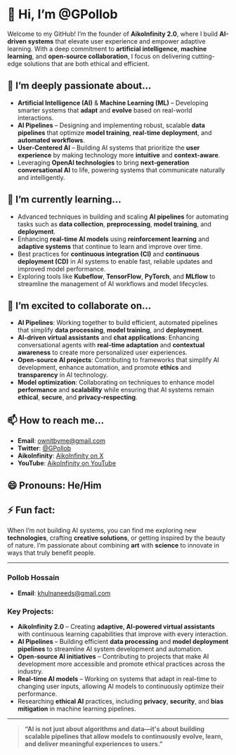 # 👋 Hi, I’m @GPollob

Welcome to my GitHub! I’m the founder of **AikoInfinity 2.0**, where I build **AI-driven systems** that elevate user experience and empower adaptive learning. With a deep commitment to **artificial intelligence**, **machine learning**, and **open-source collaboration**, I focus on delivering cutting-edge solutions that are both ethical and efficient.

## 👀 I’m deeply passionate about...
- **Artificial Intelligence (AI)** & **Machine Learning (ML)** – Developing smarter systems that **adapt** and **evolve** based on real-world interactions.
- **AI Pipelines** – Designing and implementing robust, scalable **data pipelines** that optimize **model training**, **real-time deployment**, and **automated workflows**.
- **User-Centered AI** – Building AI systems that prioritize the **user experience** by making technology more **intuitive** and **context-aware**.
- Leveraging **OpenAI technologies** to bring **next-generation conversational AI** to life, powering systems that communicate naturally and intelligently.

## 🌱 I’m currently learning...
- Advanced techniques in building and scaling **AI pipelines** for automating tasks such as **data collection**, **preprocessing**, **model training**, and **deployment**.
- Enhancing **real-time AI models** using **reinforcement learning** and **adaptive systems** that continue to learn and improve over time.
- Best practices for **continuous integration (CI)** and **continuous deployment (CD)** in AI systems to enable fast, reliable updates and improved model performance.
- Exploring tools like **Kubeflow**, **TensorFlow**, **PyTorch**, and **MLflow** to streamline the management of AI workflows and model lifecycles.

## 💞️ I’m excited to collaborate on...
- **AI Pipelines**: Working together to build efficient, automated pipelines that simplify **data processing**, **model training**, and **deployment**.
- **AI-driven virtual assistants** and **chat applications**: Enhancing conversational agents with **real-time adaptation** and **contextual awareness** to create more personalized user experiences.
- **Open-source AI projects**: Contributing to frameworks that simplify AI development, enhance automation, and promote **ethics** and **transparency** in AI technology.
- **Model optimization**: Collaborating on techniques to enhance model **performance** and **scalability** while ensuring that AI systems remain **ethical**, **secure**, and **privacy-respecting**.

## 📫 How to reach me...
- **Email**: [ownitbyme@gmail.com](mailto:ownitbyme@gmail.com)
- **Twitter**: [@GPollob](https://twitter.com/GPollob)
- **AikoInfinity**: [AikoInfinity on X](https://x.com/aikoinfinity)
- **YouTube**: [AikoInfinity on YouTube](https://www.youtube.com/@Aikoinfinity)

## 😄 Pronouns: He/Him

## ⚡ Fun fact:
When I’m not building AI systems, you can find me exploring new **technologies**, crafting **creative solutions**, or getting inspired by the beauty of nature. I’m passionate about combining **art** with **science** to innovate in ways that truly benefit people.

---

### Pollob Hossain  
- **Email**: [khulnaneeds@gmail.com](mailto:khulnaneeds@gmail.com)

### Key Projects:
- **AikoInfinity 2.0** – Creating **adaptive, AI-powered virtual assistants** with continuous learning capabilities that improve with every interaction.
- **AI Pipelines** – Building efficient **data processing** and **model deployment pipelines** to streamline AI system development and automation.
- **Open-source AI initiatives** – Contributing to projects that make AI development more accessible and promote ethical practices across the industry.
- **Real-time AI models** – Working on systems that adapt in real-time to changing user inputs, allowing AI models to continuously optimize their performance.
- Researching **ethical AI** practices, including **privacy**, **security**, and **bias mitigation** in machine learning pipelines.

---

> **“AI is not just about algorithms and data—it's about building scalable pipelines that allow models to continuously evolve, learn, and deliver meaningful experiences to users.”**